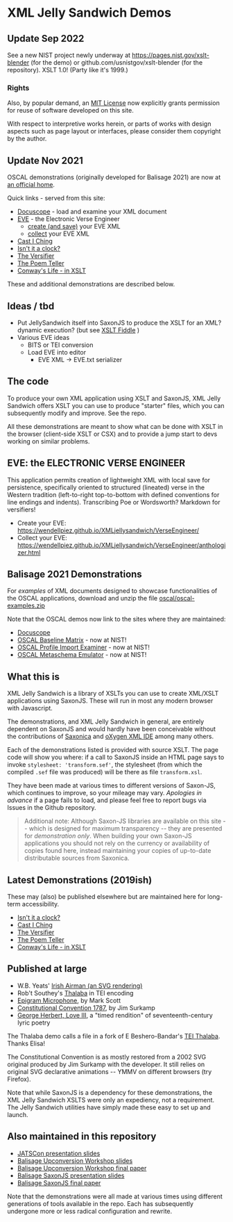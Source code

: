 # XML Jelly Sandwich Demos

## Update Sep 2022

See a new NIST project newly underway at https://pages.nist.gov/xslt-blender (for the demo) or github.com/usnistgov/xslt-blender (for the repository). XSLT 1.0! (Party like it's 1999.)

### Rights

Also, by popular demand, an [MIT License](LICENSE.md) now explicitly grants permission for reuse of software developed on this site.

With respect to interpretive works herein, or parts of works with design aspects such as page layout or interfaces, please consider them copyright by the author.

## Update Nov 2021

OSCAL demonstrations (originally developed for Balisage 2021) are now at [an official home](https://pages.nist.gov/oscal-tools/demos/csx/).

Quick links - served from this site:

* [Docuscope](docuscope/) - load and examine your XML document
* [EVE](VerseEngineer/) - the Electronic Verse Engineer
  * [create (and save)](VerseEngineer/) your EVE XML
  * [collect](VerseEngineer/anthologizer) your EVE XML
* [Cast I Ching](IChing/)
* [Isn't it a clock?](ApresMagritte/)
* [The Versifier](Versifier/)
* [The Poem Teller](Versifier/teller.html)
* [Conway's Life - in XSLT](GameofLife/)

These and additional demonstrations are described below.

## Ideas / tbd

- Put JellySandwich itself into SaxonJS to produce the XSLT for an XML? dynamic execution? (but see [XSLT Fiddle](https://martin-honnen.github.io/xslt3fiddle/) )
- Various EVE ideas
  - BITS or TEI conversion
  - Load EVE into editor
    - EVE XML -> EVE.txt serializer 

## The code

To produce your own XML application using XSLT and SaxonJS, XML Jelly Sandwich offers XSLT you can use to produce "starter" files, which you can subsequently modify and improve. See the repo.

All these demonstrations are meant to show what can be done with XSLT in the browser (client-side XSLT or CSX) and to provide a jump start to devs working on similar problems.

## EVE: the ELECTRONIC VERSE ENGINEER

This application permits creation of lightweight XML with local save for persistence, specifically oriented to structured (lineated) verse in the Western tradition (left-to-right top-to-bottom with defined conventions for line endings and indents). Transcribing Poe or Wordsworth? Markdown for versifiers!

- Create your EVE: https://wendellpiez.github.io/XMLjellysandwich/VerseEngineer/
- Collect your EVE: https://wendellpiez.github.io/XMLjellysandwich/VerseEngineer/anthologizer.html

## Balisage 2021 Demonstrations

For *examples* of XML documents designed to showcase functionalities of the OSCAL applications, download and unzip the file [oscal/oscal-examples.zip](oscal/oscal-examples.zip)

Note that the OSCAL demos now link to the sites where they are maintained:

* [Docuscope](docuscope/)
* [OSCAL Baseline Matrix](https://pages.nist.gov/oscal-tools/demos/csx/baseline-matrix/) - now at NIST!
* [OSCAL Profile Import Examiner](https://pages.nist.gov/oscal-tools/demos/csx/import-examiner/) - now at NIST!
* [OSCAL Metaschema Emulator](https://pages.nist.gov/oscal-tools/demos/csx/validator/) - now at NIST!

## What this is

XML Jelly Sandwich is a library of XSLTs you can use to create XML/XSLT applications using SaxonJS. These will run in most any modern browser with Javascript.

The demonstrations, and XML Jelly Sandwich in general, are entirely dependent on SaxonJS and would hardly have been conceivable without the contributions of [Saxonica](http://saxonica.com) and [oXygen XML IDE](http://oxygenxml.com) among many others.

Each of the demonstrations listed is provided with source XSLT. The page code will show you where: if a call to SaxonJS inside an HTML page says to invoke `stylesheet: 'transform.sef'`, the stylesheet (from which the compiled `.sef` file was produced) will be there as file `transform.xsl`.

They have been made at various times to different versions of Saxon-JS, which continues to improve, so your mileage may vary. *Apologies in advance* if a page fails to load, and please feel free to report bugs via Issues in the Github repository.

> Additional note: Although Saxon-JS libraries are available on this site -- which is designed for maximum transparency -- they are presented for *demonstration only*. When building your own Saxon-JS applications you should not rely on the currency or availability of copies found here, instead maintaining your copies of up-to-date distributable sources from Saxonica.

## Latest Demonstrations (2019ish)

These may (also) be published elsewhere but are maintained here for long-term accessibility.

* [Isn't it a clock?](ApresMagritte/)
* [Cast I Ching](IChing/)
* [The Versifier](Versifier/)
* [The Poem Teller](Versifier/teller.html)
* [Conway's Life - in XSLT](GameofLife/)

## Published at large

* W.B. Yeats' [Irish Airman (an SVG rendering)](http:pellucidliterature.org/IrishAirman)
* Rob't Southey's [Thalaba](http://pellucidliterature.org/Thalaba) in TEI encoding
* [Epigram Microphone](http://pausepress.net/EpigramMicrophone), by Mark Scott
* [Constitutional Convention 1787](http://pellucidliterature.org/ConstitutionalConvention), by Jim Surkamp
* [George Herbert, Love III](http://pellucidliterature.org/LoveIII), a "timed rendition" of seventeenth-century lyric poetry

The Thalaba demo calls a file in a fork of E Beshero-Bandar's [TEI Thalaba](https://github.com/ebeshero/Thalaba). Thanks Elisa!

The Constitutional Convention is as mostly restored from a 2002 SVG original produced by Jim Surkamp with the developer. It still relies on original SVG declarative animations -- YMMV on different browsers (try Firefox).

Note that while SaxonJS is a dependency for these demonstrations, the XML Jelly Sandwich XSLTS were only an expediency, not a requirement. The Jelly Sandwich utilities have simply made these easy to set up and launch.

## Also maintained in this repository

* [JATSCon presentation slides](JATSCon2017)
* [Balisage Upconversion Workshop slides](Balisage2017/workshop-slides.html)
* [Balisage Upconversion Workshop final paper](Balisage2017/workshop-paper.html)
* [Balisage SaxonJS presentation slides](Balisage2017/balisage2017-slides.html)
* [Balisage SaxonJS final paper](Balisage2017/balisage2017-final.html)

Note that the demonstrations were all made at various times using different generations of tools available in the repo. Each has subsequently undergone more or less radical configuration and rewrite.
